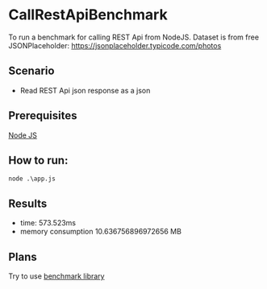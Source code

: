 # CallRestApiBenchmark
To run a benchmark for calling REST Api from NodeJS.
Dataset is from free JSONPlaceholder:
https://jsonplaceholder.typicode.com/photos

## Scenario
* Read REST Api json response as a json

## Prerequisites
[Node JS](https://nodejs.org/dist/v12.16.3/node-v12.16.3-x64.msi)

## How to run:
```
node .\app.js
```

## Results
* time: 573.523ms
* memory consumption 10.636756896972656 MB

## Plans
Try to use [benchmark library](https://www.npmjs.com/package/benchmark)